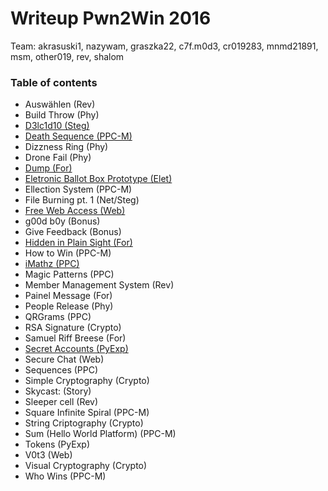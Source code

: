 # Writeup Pwn2Win 2016

Team: akrasuski1, nazywam, graszka22, c7f.m0d3, cr019283, mnmd21891, msm, other019, rev, shalom

### Table of contents
* Auswählen (Rev)
* Build Throw (Phy)
* [D3lc1d10 (Steg)](d3lc1d10)
* [Death Sequence (PPC-M)](death_sequence)
* Dizzness Ring (Phy)
* Drone Fail (Phy)
* [Dump (For)](dump)
* [Eletronic Ballot Box Prototype (Elet)](electronic_ballot_box_prototype)
* Ellection System (PPC-M)
* File Burning pt. 1 (Net/Steg)
* [Free Web Access (Web)](free_web_access)
* g00d b0y (Bonus)
* Give Feedback (Bonus)
* [Hidden in Plain Sight (For)](hidden_in_plain_sight)
* How to Win (PPC-M)
* [iMathz (PPC)](imathz)
* Magic Patterns (PPC)
* Member Management System (Rev)
* Painel Message (For)
* People Release (Phy)
* QRGrams (PPC)
* RSA Signature (Crypto)
* Samuel Riff Breese (For)
* [Secret Accounts (PyExp)](secret_account)
* Secure Chat (Web)
* Sequences (PPC)
* Simple Cryptography (Crypto)
* Skycast:  (Story)
* Sleeper cell (Rev)
* Square Infinite Spiral (PPC-M)
* String Criptography (Crypto)
* Sum (Hello World Platform) (PPC-M)
* Tokens (PyExp)
* V0t3 (Web)
* Visual Cryptography (Crypto)
* Who Wins (PPC-M)
